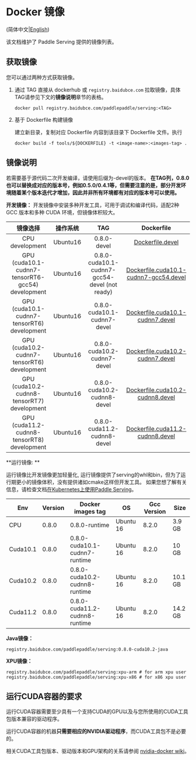 # Docker 镜像

(简体中文|[English](Docker_Images_EN.md))

该文档维护了 Paddle Serving 提供的镜像列表。

## 获取镜像

您可以通过两种方式获取镜像。

1. 通过 TAG 直接从 dockerhub 或 `registry.baidubce.com` 拉取镜像，具体TAG请参见下文的**镜像说明**章节的表格。

   ```shell
   docker pull registry.baidubce.com/paddlepaddle/serving:<TAG> 
   ```

2. 基于 Dockerfile 构建镜像

   建立新目录，复制对应 Dockerfile 内容到该目录下 Dockerfile 文件。执行

   ```shell
   docker build -f tools/${DOCKERFILE} -t <image-name>:<images-tag> .
   ```
   

## 镜像说明

若需要基于源代码二次开发编译，请使用后缀为-devel的版本。
**在TAG列，0.8.0也可以替换成对应的版本号，例如0.5.0/0.4.1等，但需要注意的是，部分开发环境随着某个版本迭代才增加，因此并非所有环境都有对应的版本号可以使用。**

**开发镜像：**
开发镜像中安装多种开发工具，可用于调试和编译代码，适配2种 GCC 版本和多种 CUDA 环境，但镜像体积较大。

|                         镜像选择                         |   操作系统    |             TAG              |                          Dockerfile                          |
| :----------------------------------------------------------: | :-----: | :--------------------------: | :----------------------------------------------------------: |
|                       CPU development                        | Ubuntu16 |         0.8.0-devel         |        [Dockerfile.devel](../tools/Dockerfile.devel)         |
|              GPU (cuda10.1-cudnn7-tensorRT6-gcc54) development               | Ubuntu16 | 0.8.0-cuda10.1-cudnn7-gcc54-devel (not ready) | [Dockerfile.cuda10.1-cudnn7-gcc54.devel](../tools/Dockerfile.cuda10.1-cudnn7-gcc54.devel) |
|              GPU (cuda10.1-cudnn7-tensorRT6) development               | Ubuntu16 | 0.8.0-cuda10.1-cudnn7-devel | [Dockerfile.cuda10.1-cudnn7.devel](../tools/Dockerfile.cuda10.1-cudnn7.devel) |
|              GPU (cuda10.2-cudnn7-tensorRT6) development               | Ubuntu16 | 0.8.0-cuda10.2-cudnn7-devel | [Dockerfile.cuda10.2-cudnn7.devel](../tools/Dockerfile.cuda10.2-cudnn7.devel) |
|              GPU (cuda10.2-cudnn8-tensorRT7) development               | Ubuntu16 | 0.8.0-cuda10.2-cudnn8-devel | [Dockerfile.cuda10.2-cudnn8.devel](../tools/Dockerfile.cuda10.2-cudnn8.devel) |
|              GPU (cuda11.2-cudnn8-tensorRT8) development               | Ubuntu16 | 0.8.0-cuda11.2-cudnn8-devel | [Dockerfile.cuda11.2-cudnn8.devel](../tools/Dockerfile.cuda11.2-cudnn8.devel) |


**运行镜像: **

运行镜像比开发镜像更加轻量化, 运行镜像提供了serving的whl和bin，但为了运行期更小的镜像体积，没有提供诸如cmake这样但开发工具。 如果您想了解有关信息，请检查文档[在Kubernetes上使用Paddle Serving](./Run_On_Kubernetes_CN.md)。

| Env      | Version | Docker images tag            | OS        | Gcc Version | Size |
|----------|---------|------------------------------|-----------|-------------|------|
|    CPU   | 0.8.0 | 0.8.0-runtime                 | Ubuntu 16 |  8.2.0       | 3.9 GB |
| Cuda10.1 | 0.8.0 | 0.8.0-cuda10.1-cudnn7-runtime  | Ubuntu 16 |   8.2.0       | 10 GB |
| Cuda10.2 | 0.8.0 | 0.8.0-cuda10.2-cudnn8-runtime  | Ubuntu 16 |   8.2.0       | 10.1 GB |
| Cuda11.2 | 0.8.0 | 0.8.0-cuda11.2-cudnn8-runtime| Ubuntu 16 |    8.2.0       | 14.2 GB |


**Java镜像：**
```
registry.baidubce.com/paddlepaddle/serving:0.8.0-cuda10.2-java
```

**XPU镜像：**
```
registry.baidubce.com/paddlepaddle/serving:xpu-arm # for arm xpu user
registry.baidubce.com/paddlepaddle/serving:xpu-x86 # for x86 xpu user
```


## 运行CUDA容器的要求

运行CUDA容器需要至少具有一个支持CUDA的GPU以及与您所使用的CUDA工具包版本兼容的驱动程序。

运行CUDA容器的机器**只需要相应的NVIDIA驱动程序**，而CUDA工具包不是必要的。

相关CUDA工具包版本、驱动版本和GPU架构的关系请参阅 [nvidia-docker wiki](https://github.com/NVIDIA/nvidia-docker/wiki/CUDA)。


